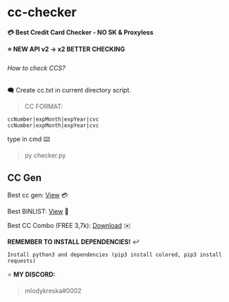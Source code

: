 # cc-checker
**💳 Best Credit Card Checker - NO SK & Proxyless**




**⭐ NEW API v2 -> x2 BETTER CHECKING**





###### How to check CCS? 
🗨️ Create cc.txt in current directory script.
> CC FORMAT:
```
ccNumber|expMonth|expYear|cvc
ccNumber|expMonth|expYear|cvc
```

type in cmd ⌨️
> py checker.py


## CC Gen
Best cc gen: [View](https://bincheck.io/credit-card-generator) 💳

Best BINLIST: [View](https://bincheck.org/) 🏦

Best CC Combo (FREE 3,7k): [Download](https://paste.fo/c91538c11ab2) ✉️


**REMEMBER TO INSTALL DEPENDENCIES!** ↩️
```
Install python3 and dependencies (pip3 install colored, pip3 install requests)
```

⭐ **MY DISCORD:**
> mlodykreska#0002
